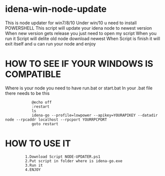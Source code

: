 # idena-win-node-update
This is node updater for win7/8/10
Under win/10 u need to install POWERSHELL
This script will update your idena node to newest version
When new version gets release you just need to open my script
When you run it Script will delite old node download newest 
When Script is finish it will exit itself and u can run your node and enjoy
# HOW TO SEE IF YOUR WINDOWS IS COMPATIBLE
Where is your node you need to have run.bat or start.bat
In your .bat file there needs to be this


                @echo off
                :restart
                ls
                idena-go --profile=lowpower --apikey=YOURAPIKEY --datadir node --rpcaddr localhost --rpcport YOURRPCPORT
                goto restart





# HOW TO USE IT
             1.Download Script NODE-UPDATER.ps1
             2.Put script in folder where is idena-go.exe
             3.Run it
             4.ENJOY
